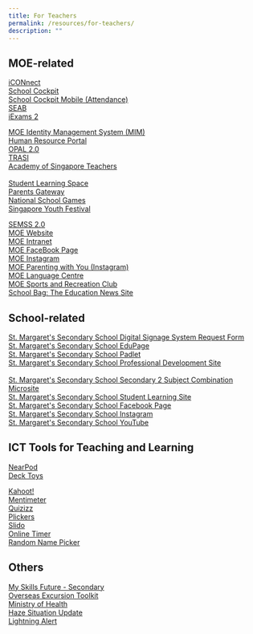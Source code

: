 ```yaml
---
title: For Teachers
permalink: /resources/for-teachers/
description: ""
---
```

## MOE-related

[iCONnect](https://icon.moe.edu.sg/)<br>
[School Cockpit](https://schoolcockpit.moe.gov.sg/)  <br>
[School Cockpit Mobile (Attendance)](https://scmobile.moe.edu.sg/login) <br>
[SEAB](https://www.seab.gov.sg/) <br>
[iExams 2](https://iexams.seab.gov.sg/) 
  
[MOE Identity Management System (MIM)](https://idp.mims.moe.gov.sg/nidp/saml2/sso) <br>
[Human Resource Portal](https://www.hrp.gov.sg/hrp/#/) <br>
[OPAL 2.0](https://opal2.moe.edu.sg/) <br>
[TRASI](https://traisi.moe.gov.sg/AD/login.asp) <br>
[Academy of Singapore Teachers](https://academyofsingaporeteachers.moe.edu.sg/) <br>
   
[Student Learning Space](https://vle.learning.moe.edu.sg/login) <br>
[Parents Gateway](https://pg.moe.edu.sg/) <br>
[National School Games](https://nsg.moe.edu.sg/nis/#!/login) <br>
[Singapore Youth Festival](https://www.syf.gov.sg/) 
  
[SEMSS 2.0](http://semss2.moe.gov.sg/Login/) <br>
[MOE Website](https://www.moe.gov.sg/) <br>
[MOE Intranet](http://intranet.moe.gov.sg/Pages/Home.aspx) <br>
[MOE FaceBook Page](https://www.facebook.com/moesingapore/) <br>
[MOE Instagram](https://www.instagram.com/moesingapore/?hl=en) <br>
[MOE Parenting with You (Instagram)](https://www.instagram.com/parentingwith.moesg/?hl=en) <br>
[MOE Language Centre](https://www.moelc.moe.edu.sg/) <br>
[MOE Sports and Recreation Club](https://www.mesrc.net/) <br>
[School Bag: The Education News Site](https://www.schoolbag.edu.sg/) <br>

## School-related

[St. Margaret's Secondary School Digital Signage System Request Form](https://go.gov.sg/smssdigitalsignagerequestform) <br>
[St. Margaret's Secondary School EduPage](https://stmargssec.edupage.org/) <br>
[St. Margaret's Secondary School Padlet](https://stmargaretssecondary1.padlet.org/) <br>
[St. Margaret's Secondary School Professional Development Site](http://go.gov.sg/smsspdsite) <br>
[](https://sites.google.com/moe.edu.sg/smsspdsite/home) <br>
[St. Margaret's Secondary School Secondary 2 Subject Combination Microsite](https://sites.google.com/stmargs.edu.sg/sec-2-combination-exercise/home?authuser=0) <br>
[St. Margaret's Secondary School Student Learning Site](https://sites.google.com/moe.edu.sg/smssstudentsportal/home?authuser=0) <br>
[St. Margaret's Secondary School Facebook Page](https://www.facebook.com/stmargssecsg/) <br>
[St. Margaret's Secondary School Instagram](https://www.instagram.com/stmargssecsg/) <br>
[St. Margaret's Secondary School YouTube](https://www.youtube.com/user/stmargssecsg) 

## ICT Tools for Teaching and Learning

[NearPod](https://nearpod.com/login/)<br>
[Deck Toys](https://deck.toys/)   

[Kahoot!](https://kahoot.com/schools/) <br>
[Mentimeter](https://www.mentimeter.com/)<br>
[Quizizz](https://quizizz.com/teachers?ref=header_tab) <br>
[Plickers](https://www.mentimeter.com/) <br>
[Slido](https://www.slido.com/) <br>
[Online Timer](https://www.online-stopwatch.com/countdown-timer/) <br>
[Random Name Picker](https://www.classtools.net/random-name-picker/) <br>

## Others

[My Skills Future - Secondary](https://www.myskillsfuture.gov.sg/content/student/en/secondary.html) <br>
[Overseas Excursion Toolkit](https://www.internationalsos.com/) <br>
[Ministry of Health](https://www.moh.gov.sg/home) <br>
[Haze Situation Update](https://www.haze.gov.sg/) <br>
[Lightning Alert](http://www.weather.gov.sg/lightning/lightning/lightningalertinformationsystem.jsp)